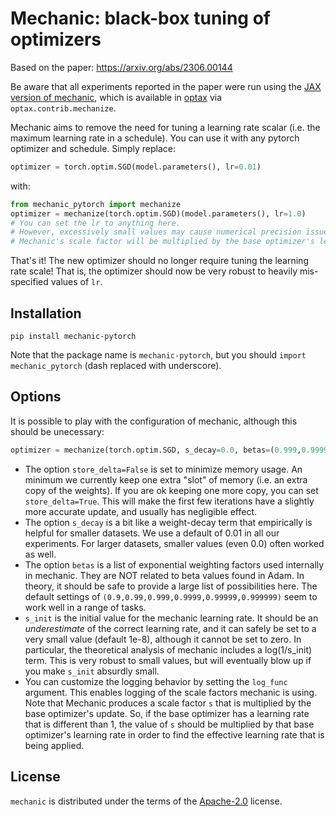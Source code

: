 # Mechanic: black-box tuning of optimizers

Based on the paper: https://arxiv.org/abs/2306.00144

Be aware that all experiments reported in the paper were run using the [JAX version of mechanic](https://github.com/google-deepmind/optax/blob/master/optax/_src/contrib/mechanic.py), which is available in [optax](https://optax.readthedocs.io/en/latest/) via `optax.contrib.mechanize`. 

Mechanic aims to remove the need for tuning a learning rate scalar (i.e. the maximum learning rate in a schedule).
You can use it with any pytorch optimizer and schedule. Simply replace:
```python
optimizer = torch.optim.SGD(model.parameters(), lr=0.01)
```
with:
```python
from mechanic_pytorch import mechanize
optimizer = mechanize(torch.optim.SGD)(model.parameters(), lr=1.0)
# You can set the lr to anything here.
# However, excessively small values may cause numerical precision issues.
# Mechanic's scale factor will be multiplied by the base optimizer's learning rate.
```
That's it! The new optimizer should no longer require tuning the learning rate scale! That is, the optimizer should now be very robust to heavily mis-specified values of `lr`.

## Installation

```console
pip install mechanic-pytorch
```
Note that the package name is `mechanic-pytorch`, but you should `import mechanic_pytorch` (dash replaced with underscore).

## Options
It is possible to play with the configuration of mechanic, although this should be unecessary:
```python
optimizer = mechanize(torch.optim.SGD, s_decay=0.0, betas=(0.999,0.999999), store_delta=False)(model.parameters(), lr=0.01)
```
* The option `store_delta=False` is set to minimize memory usage. An minimum we currently keep one extra "slot" of memory (i.e. an extra copy of the weights). If you are ok keeping one more copy, you can set `store_delta=True`. This will make the first few iterations have a slightly more accurate update, and usually has negligible effect.
* The option `s_decay` is a bit like a weight-decay term that empirically is helpful for smaller datasets. We use a default of 0.01 in all our experiments. For larger datasets, smaller values (even 0.0) often worked as well.
* The option `betas` is a list of exponential weighting factors used internally in mechanic. They are NOT related to beta values found in Adam. In theory, it should be safe to provide a large list of possibilities here. The default settings of `(0.9,0.99,0.999,0.9999,0.99999,0.999999)` seem to work well in a range of tasks.
* `s_init` is the initial value for the mechanic learning rate. It should be an *underestimate* of the correct learning rate, and it can safely be set to a very small value (default 1e-8), although it cannot be set to zero. In particular, the  theoretical analysis of mechanic includes a log(1/s_init) term. This is very robust to small values, but will eventually blow up if you make `s_init` absurdly small.
* You can customize the logging behavior by setting the `log_func` argument. This enables logging of the scale factors mechanic is using. Note that Mechanic produces a scale factor `s` that is multiplied by the base optimizer's update. So, if the base optimizer has a learning rate that is different than 1, the value of `s` should be multiplied by that base optimizer's learning rate in order to find the effective learning rate that is being applied.



## License

`mechanic` is distributed under the terms of the [Apache-2.0](https://spdx.org/licenses/Apache-2.0.html) license.
